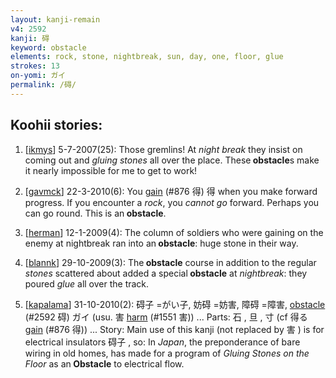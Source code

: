 ```yaml
---
layout: kanji-remain
v4: 2592
kanji: 碍
keyword: obstacle
elements: rock, stone, nightbreak, sun, day, one, floor, glue
strokes: 13
on-yomi: ガイ
permalink: /碍/
---
```


## Koohii stories: 

1) [<a href="http://kanji.koohii.com/profile/ikmys">ikmys</a>] 5-7-2007(25): Those gremlins! At <em>night break</em> they insist on coming out and <em>gluing</em> <em>stones</em> all over the place. These<strong> obstacle</strong>s make it nearly impossible for me to get to work!

2) [<a href="http://kanji.koohii.com/profile/gavmck">gavmck</a>] 22-3-2010(6): You <a href="../v4/876.html">gain</a> (#876 得) 得 when you make forward progress. If you encounter a <em>rock</em>, you <em>cannot go</em> forward. Perhaps you can go round. This is an<strong> obstacle</strong>.

3) [<a href="http://kanji.koohii.com/profile/herman">herman</a>] 12-1-2009(4): The column of soldiers who were gaining on the enemy at nightbreak ran into an<strong> obstacle</strong>: huge stone in their way.

4) [<a href="http://kanji.koohii.com/profile/blannk">blannk</a>] 29-10-2009(3): The<strong> obstacle</strong> course in addition to the regular <em>stones</em> scattered about added a special<strong> obstacle</strong> at <em>nightbreak</em>: they poured <em>glue</em> all over the track.

5) [<a href="http://kanji.koohii.com/profile/kapalama">kapalama</a>] 31-10-2010(2): 碍子 =がい子, 妨碍 =妨害, 障碍 =障害, <a href="../v4/2592.html">obstacle</a> (#2592 碍) ガイ (usu. 害 <a href="../v4/1551.html">harm</a> (#1551 害)) ... Parts: 石 , 旦 , 寸 (cf 得る <a href="../v4/876.html">gain</a> (#876 得)) ... Story: Main use of this kanji (not replaced by 害 ) is for electrical insulators 碍子 , so: In <em>Japan</em>, the preponderance of bare wiring in old homes, has made for a program of <em>Gluing Stones on the Floor</em> as an<strong> Obstacle</strong> to electrical flow.

